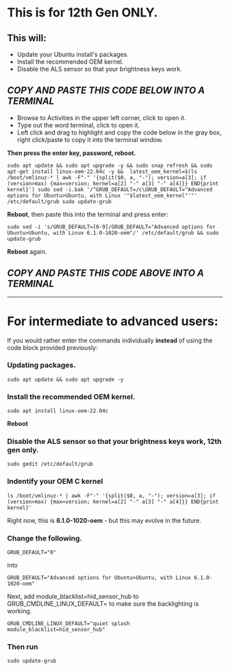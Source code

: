 # This is for 12th Gen ONLY.


## This will:

- Update your Ubuntu install's packages.
- Install the recommended OEM kernel.
- Disable the ALS sensor so that your brightness keys work.




##  *****COPY AND PASTE THIS CODE BELOW INTO A TERMINAL*****


- Browse to Activities in the upper left corner, click to open it.
- Type out the word terminal, click to open it.
- Left click and drag to highlight and copy the code below in the gray box, right click/paste to copy it into the terminal window.



**Then press the enter key, password, reboot.**


``
sudo apt update && sudo apt upgrade -y && sudo snap refresh && sudo apt-get install linux-oem-22.04c -y && 
latest_oem_kernel=$(ls /boot/vmlinuz-* | awk -F"-" '{split($0, a, "-"); version=a[3]; if (version>max) {max=version; kernel=a[2] "-" a[3] "-" a[4]}} END{print kernel}')
sudo sed -i.bak '/^GRUB_DEFAULT=/c\GRUB_DEFAULT="Advanced options for Ubuntu>Ubuntu, with Linux '"$latest_oem_kernel"'"' /etc/default/grub
sudo update-grub
``


**Reboot**, then paste this into the terminal and press enter:

``
sudo sed -i 's/GRUB_DEFAULT=[0-9]/GRUB_DEFAULT="Advanced options for Ubuntu>Ubuntu, with Linux 6.1.0-1020-oem"/' /etc/default/grub && sudo update-grub
``

**Reboot** again.

## *****COPY AND PASTE THIS CODE ABOVE INTO A TERMINAL*****


-----

# For intermediate to advanced users: 

If you would rather enter the commands individually **instead** of using the code block provided previously:


### Updating packages.
``sudo apt update && sudo apt upgrade -y``

### Install the recommended OEM kernel.
``sudo apt install linux-oem-22.04c``

**Reboot**

### Disable the ALS sensor so that your brightness keys work, 12th gen only.
``sudo gedit /etc/default/grub``

### Indentify your OEM C kernel

``
ls /boot/vmlinuz-* | awk -F"-" '{split($0, a, "-"); version=a[3]; if (version>max) {max=version; kernel=a[2] "-" a[3] "-" a[4]}} END{print kernel}'
``

Right now, this is **6.1.0-1020-oem** - but this may evolve in the future.



### Change the following.


``
GRUB_DEFAULT="0"
``

into

``
GRUB_DEFAULT="Advanced options for Ubuntu>Ubuntu, with Linux 6.1.0-1020-oem"
``

Next, add module_blacklist=hid_sensor_hub to GRUB_CMDLINE_LINUX_DEFAULT= to make sure the backlighting is working.

``
GRUB_CMDLINE_LINUX_DEFAULT="quiet splash module_blacklist=hid_sensor_hub"
``


### Then run
``sudo update-grub``


